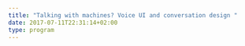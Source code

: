 ```yaml
---
title: "Talking with machines? Voice UI and conversation design "
date: 2017-07-11T22:31:14+02:00
type: program
---
```


